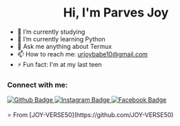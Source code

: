  <h1 align="center">Hi, I'm Parves Joy</h1>

- 🔭 I’m currently studying
- 🌱 I’m currently learning Python 
- 💬 Ask me anything about Termux 
- 📫 How to reach me: urjoybabe10@gmail.com
- ⚡ Fun fact: I'm at my last teen
  
### Connect with me:
<div id="badges">
  <a href="https://github.com/JOY-VERSE50">
    <img src="https://img.shields.io/badge/Github-white?style=for-the-badge&logo=Github&logoColor=black" alt="Github Badge"/>
  </a>
  
  
 <a href="https://www.instagram.com/parves__joy">
    <img src="https://img.shields.io/badge/Instagram-purple?style=for-the-badge&logo=instagram&logoColor=white" alt="Instagram Badge"/>
  </a>
   <a href="https://fb.com/princeparvesjoy">
    <img src="https://img.shields.io/badge/Facebook-blue?style=for-the-badge&logo=facebook&logoColor=white" alt="Facebook Badge"/>
  </a>
   
 
 
</div>




<br>
⭐️ From [JOY-VERSE50](https://github.com/JOY-VERSE50)
